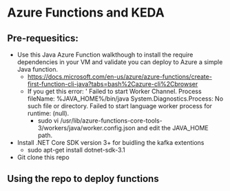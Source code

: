# Azure Functions and KEDA

## Pre-requesitics:

- Use this Java Azure Function walkthough to install the require dependencies in your VM and validate you can deploy to Azure a simple Java function.
    - https://docs.microsoft.com/en-us/azure/azure-functions/create-first-function-cli-java?tabs=bash%2Cazure-cli%2Cbrowser
    - If you get this error: ' Failed to start Worker Channel. Process fileName: %JAVA_HOME%/bin/java System.Diagnostics.Process: No such file or directory. Failed to start language worker process for runtime: (null).
        - sudo vi /usr/lib/azure-functions-core-tools-3/workers/java/worker.config.json and edit the JAVA_HOME path.
- Install .NET Core SDK version 3+ for buidling the kafka extentions
    -  sudo apt-get install dotnet-sdk-3.1
- Git clone this repo
## Using the repo to deploy functions

